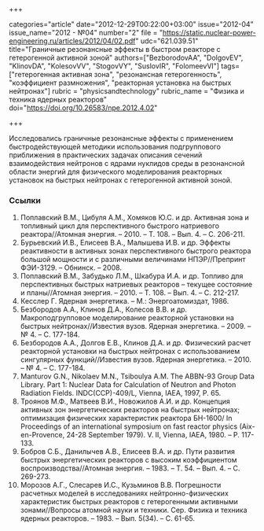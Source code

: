 +++

categories="article"
date="2012-12-29T00:22:00+03:00"
issue="2012-04"
issue_name="2012 - №04"
number="2"
file = "https://static.nuclear-power-engineering.ru/articles/2012/04/02.pdf"
udc="621.039.51"
title="Граничные резонансные эффекты в быстром реакторе с гетерогенной активной зоной"
authors=["BezborodovAA", "DolgovEV", "KlinovDA", "KolesovVV", "StogovVY", "SuslovIR", "FolomeevVI"]
tags=["гетерогенная активная зона", "резонансная гетерогенность", "коэффициент размножения", "реакторная установка на быстрых нейтронах"]
rubric = "physicsandtechnology"
rubric_name = "Физика и техника ядерных реакторов"
doi="https://doi.org/10.26583/npe.2012.4.02"

+++

Исследовались граничные резонансные эффекты с применением быстродействующей методики использования подгруппового приближения в практических задачах описания сечений взаимодействия нейтронов с ядрами нуклидов среды в резонансной области энергий для физического моделирования реакторных установок на быстрых нейтронах с гетерогенной активной зоной.

### Ссылки

1. Поплавский В.М., Цибуля А.М., Хомяков Ю.С. и др. Активная зона и топливный цикл для перспективного быстрого натриевого реактора//Атомная энергия. – 2010. – Т. 108. – Вып. 4. – С. 206-211.
2. Бурьевский И.В., Елисеев В.А., Малышева И.В. и др. Эффекты реактивности в активных зонах перспективного быстрого реактора большой мощности и с различными величинами НПЭР//Препринт ФЭИ-3129. – Обнинск. – 2008.
3. Поплавский В.М., Забудько Л.М., Шкабура И.А. и др. Топливо для перспективных быстрых натриевых реакторов – текущее состояние и планы//Атомная энергия. – 2010. – Т. 108. – Вып. 4. – С. 212-217.
4. Кесслер Г. Ядерная энергетика. – М.: Энергоатомиздат, 1986.
5. Безбородов А.А., Клинов Д.А., Колесов В.В. и др. Макроподгрупповое моделирование реакторной установки на быстрых нейтронах//Известия вузов. Ядерная энергетика. – 2009. – № 4. – C. 177-184.
6. Безбородов А.А., Долгов Е.В., Клинов Д.А. и др. Физический расчет реакторной установки на быстрых нейтронах с использованием сингулярных функций//Известия вузов. Ядерная энергетика. – 2010. – № 4. – C. 177-184.
7. Manturov G.N., Nikolaev M.N., Tsiboulya A.M. The ABBN-93 Group Data Library. Part 1: Nuclear Data for Calculation of Neutron and Photon Radiation Fields. INDC(CCP)-409/L, Vienna, IAEA, 1997, P. 65.
8. Троянов М.Ф., Матвеев В.И., Новожилов А.И. и др. Концепция активных зон энергетических реакторов на быстрых нейтронах; оптимизация физических характеристик реактора БН-1600/ In Proceedings of an international symposium on fast reactor physics (Aix-en-Provence, 24-28 September 1979). V. II, Vienna, IAEA, 1980. – P. 117-133.
9. Бобров С.Б., Данилычев А.В., Елисеев В.А. и др. Пути развития быстрых энергетических реакторов с высоким коэффициентом воспроизводства//Атомная энергия. – 1983. – Т. 54. – Вып. 4. – С. 269-273.
10. Морозов А.Г., Слесарев И.С., Кузьминов В.В. Погрешности расчетных моделей в исследованиях нейтронно-физических характеристик быстрых реакторов с гетерогенными активными зонами//Вопросы атомной науки и техники. Сер. Физика и техника ядерных реакторов. – 1983. – Вып. 5(34). – С. 61-65.